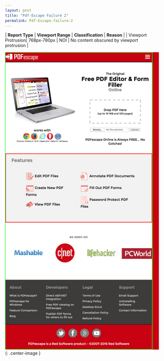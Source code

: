 ```yaml
---
layout: post
title: "Pdf-Escape Failure 2"
permalink: Pdf-Escape-failure-2
---
```

| **Report Type** | **Viewport Range** | **Classification** | **Reason** |
| Viewport Protrusion| 768px-780px | NOI | No content obscured by viewport protrusion | 

![Screenshot of the fault](../assets/images/Pdf-Escape/fault2/viewportOverflowWidth774.png){: .center-image }